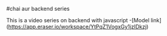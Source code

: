 #chai aur backend series

This is a video series on backend with javascript
-[Model link] (https://app.eraser.io/workspace/YtPqZ1VogxGy1jzIDkzj)